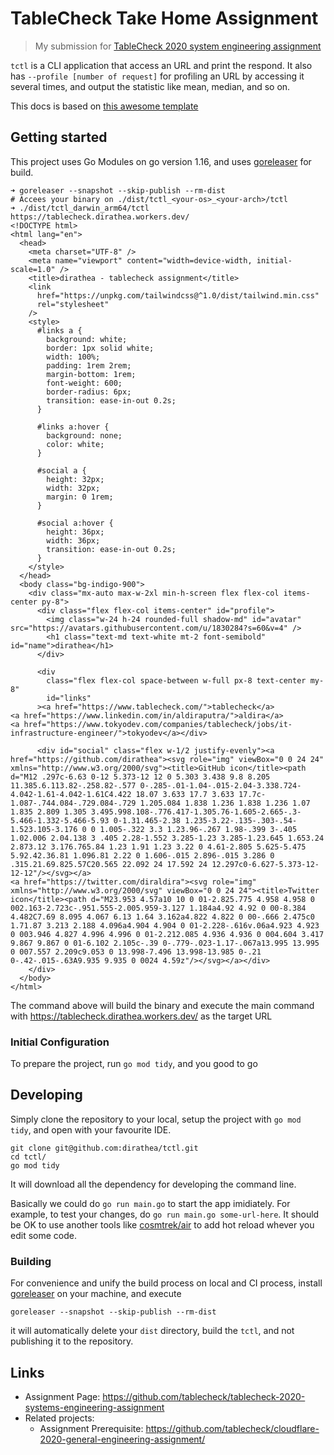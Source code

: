 # TableCheck Take Home Assignment
> My submission for [TableCheck 2020 system engineering assignment](https://github.com/tablecheck/tablecheck-2020-systems-engineering-assignment)

`tctl` is a CLI application that access an URL and print the respond. It also has `--profile [number of request]` for profiling an URL by accessing it several times, and output the statistic like mean, median, and so on.

This docs is based on [this awesome template](https://raw.githubusercontent.com/jehna/readme-best-practices/master/README-default.md)

## Getting started

This project uses Go Modules on go version 1.16, and uses [goreleaser](https://goreleaser.com/) for build.

```shell
➜ goreleaser --snapshot --skip-publish --rm-dist
# Accees your binary on ./dist/tctl_<your-os>_<your-arch>/tctl
➜ ./dist/tctl_darwin_arm64/tctl https://tablecheck.dirathea.workers.dev/                                 
<!DOCTYPE html>
<html lang="en">
  <head>
    <meta charset="UTF-8" />
    <meta name="viewport" content="width=device-width, initial-scale=1.0" />
    <title>dirathea - tablecheck assignment</title>
    <link
      href="https://unpkg.com/tailwindcss@^1.0/dist/tailwind.min.css"
      rel="stylesheet"
    />
    <style>
      #links a {
        background: white;
        border: 1px solid white;
        width: 100%;
        padding: 1rem 2rem;
        margin-bottom: 1rem;
        font-weight: 600;
        border-radius: 6px;
        transition: ease-in-out 0.2s;
      }

      #links a:hover {
        background: none;
        color: white;
      }

      #social a {
        height: 32px;
        width: 32px;
        margin: 0 1rem;
      }

      #social a:hover {
        height: 36px;
        width: 36px;
        transition: ease-in-out 0.2s;
      }
    </style>
  </head>
  <body class="bg-indigo-900">
    <div class="mx-auto max-w-2xl min-h-screen flex flex-col items-center py-8">
      <div class="flex flex-col items-center" id="profile">
        <img class="w-24 h-24 rounded-full shadow-md" id="avatar" src="https://avatars.githubusercontent.com/u/1830284?s=60&v=4" />
        <h1 class="text-md text-white mt-2 font-semibold" id="name">dirathea</h1>
      </div>

      <div
        class="flex flex-col space-between w-full px-8 text-center my-8"
        id="links"
      ><a href="https://www.tablecheck.com/">tablecheck</a>
<a href="https://www.linkedin.com/in/aldiraputra/">aldira</a>
<a href="https://www.tokyodev.com/companies/tablecheck/jobs/it-infrastructure-engineer/">tokyodev</a></div>

      <div id="social" class="flex w-1/2 justify-evenly"><a href="https://github.com/dirathea"><svg role="img" viewBox="0 0 24 24" xmlns="http://www.w3.org/2000/svg"><title>GitHub icon</title><path d="M12 .297c-6.63 0-12 5.373-12 12 0 5.303 3.438 9.8 8.205 11.385.6.113.82-.258.82-.577 0-.285-.01-1.04-.015-2.04-3.338.724-4.042-1.61-4.042-1.61C4.422 18.07 3.633 17.7 3.633 17.7c-1.087-.744.084-.729.084-.729 1.205.084 1.838 1.236 1.838 1.236 1.07 1.835 2.809 1.305 3.495.998.108-.776.417-1.305.76-1.605-2.665-.3-5.466-1.332-5.466-5.93 0-1.31.465-2.38 1.235-3.22-.135-.303-.54-1.523.105-3.176 0 0 1.005-.322 3.3 1.23.96-.267 1.98-.399 3-.405 1.02.006 2.04.138 3 .405 2.28-1.552 3.285-1.23 3.285-1.23.645 1.653.24 2.873.12 3.176.765.84 1.23 1.91 1.23 3.22 0 4.61-2.805 5.625-5.475 5.92.42.36.81 1.096.81 2.22 0 1.606-.015 2.896-.015 3.286 0 .315.21.69.825.57C20.565 22.092 24 17.592 24 12.297c0-6.627-5.373-12-12-12"/></svg></a>
<a href="https://twitter.com/diraldira"><svg role="img" xmlns="http://www.w3.org/2000/svg" viewBox="0 0 24 24"><title>Twitter icon</title><path d="M23.953 4.57a10 10 0 01-2.825.775 4.958 4.958 0 002.163-2.723c-.951.555-2.005.959-3.127 1.184a4.92 4.92 0 00-8.384 4.482C7.69 8.095 4.067 6.13 1.64 3.162a4.822 4.822 0 00-.666 2.475c0 1.71.87 3.213 2.188 4.096a4.904 4.904 0 01-2.228-.616v.06a4.923 4.923 0 003.946 4.827 4.996 4.996 0 01-2.212.085 4.936 4.936 0 004.604 3.417 9.867 9.867 0 01-6.102 2.105c-.39 0-.779-.023-1.17-.067a13.995 13.995 0 007.557 2.209c9.053 0 13.998-7.496 13.998-13.985 0-.21 0-.42-.015-.63A9.935 9.935 0 0024 4.59z"/></svg></a></div>
    </div>
  </body>
</html>
```

The command above will build the binary and execute the main command with https://tablecheck.dirathea.workers.dev/ as the target URL

### Initial Configuration

To prepare the project, run `go mod tidy`, and you good to go

## Developing

Simply clone the repository to your local, setup the project with `go mod tidy`, and open with your favourite IDE.

```shell
git clone git@github.com:dirathea/tctl.git
cd tctl/
go mod tidy
```

It will download all the dependency for developing the command line.

Basically we could do `go run main.go` to start the app imidiately. For example, to test your changes, do `go run main.go some-url-here`. It should be OK to use another tools like [cosmtrek/air](https://github.com/cosmtrek/air) to add hot reload whever you edit some code.

### Building

For convenience and unify the build process on local and CI process, install [goreleaser](https://goreleaser.com/install/) on your machine, and execute

```shell
goreleaser --snapshot --skip-publish --rm-dist
```

it will automatically delete your `dist` directory, build the `tctl`, and not publishing it to the repository.

## Links

- Assignment Page: https://github.com/tablecheck/tablecheck-2020-systems-engineering-assignment
- Related projects:
  - Assignment Prerequisite: https://github.com/tablecheck/cloudflare-2020-general-engineering-assignment/


<!-- ## Licensing

One really important part: Give your project a proper license. Here you should
state what the license is and how to find the text version of the license.
Something like:

"The code in this project is licensed under MIT license." -->
